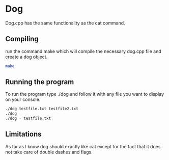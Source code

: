 # Dog

Dog.cpp has the same functionality as the cat command.

## Compiling

run the command make which will compile the necessary dog.cpp file and create a dog object.

```bash
make
```

## Running the program

To run the program type ./dog and follow it with any file you want to display on your console.
```bash
./dog testfile.txt testfile2.txt
./dog
./dog - testfile.txt
```

## Limitations

As far as I know dog should exactly like cat except for the fact that it does not take care of double dashes and flags.

